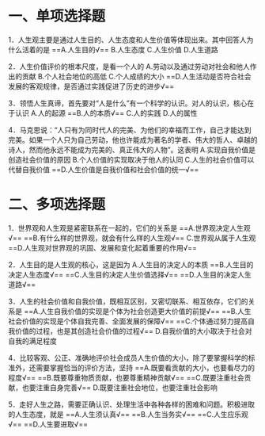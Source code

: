 # 一、单项选择题
1．人生观主要是通过人生目的、人生态度和人生价值等体现出来。其中回答人为什么活着的是
==A.人生目的√==
B.人生态度
C.人生价值
D.人生道路 

2．人生价值评价的根本尺度，是看一个人的
A.劳动以及通过劳动对社会和他人作出的贡献
B.个人社会地位的高低
C.个人成绩的大小
==D.人生活动是否符合社会发展的客观规律，是否通过实践促进了历史的进步√==

3．领悟人生真谛，首先要对“人是什么”有一个科学的认识。对人的认识，核心在于认识
A.人的起源
==B.人的本质√==
C.人的实践
D.人的属性

4．马克思说：“人只有为同时代人的完美、为他们的幸福而工作，自己才能达到完美。如果一个人只为自己劳动，他也许能成为著名的学者、伟大的哲人、卓越的诗人，然而他永远不能成为完美的、真正伟大的人物”。这表明
A.实现自我价值是创造社会价值的原因
B.个人价值的实现取决于他人的认同
C.人生的社会价值可以代替自我价值
==D.人生价值是自我价值和社会价值的统一√==
# 二、多项选择题
1．世界观和人生观是紧密联系在一起的，它们的关系是
==A.世界观决定人生观√==
==B.有什么样的世界观，就会有什么样的人生观√==
C.世界观从属于人生观
==D.人生观对世界观的巩固、发展和变化起着重要的作用√==

2．人生目的是人生观的核心，这是因为
A.人生目的决定人的本质
==B.人生目的决定人生态度√==
==C.人生目的决定人生价值选择√==
==D.人生目的决定人生道路√==

3．人生的社会价值和自我价值，既相互区别，又密切联系、相互依存，它们的关系是
==A.人生自我价值的实现是个体为社会创造更大价值的前提√==
==B.人生社会价值的实现是个体自我完善、全面发展的保障√==
==C.个体通过努力提高自我价值的过程，也是其创造社会价值的过程√==
D.自我价值的大小取决于社会对自我的满足程度

4．比较客观、公正、准确地评价社会成员人生价值的大小，除了要掌握科学的标准外，还需要掌握恰当的评价方法，坚持
==A.既要看贡献的大小，也要看尽力的程度√==
==B.既要尊重物质贡献，也要尊重精神贡献√==
==C.既要注重社会贡献，也要注重自身完善√==
D.既要注重社会地位，也要注重社会影响

5．走好人生之路，需要正确认识、处理生活中各种各样的困难和问题。积极进取的人生态度，就是
==A.人生须认真√==
==B.人生当务实√==
==C.人生应乐观√==
==D.人生要进取√== 